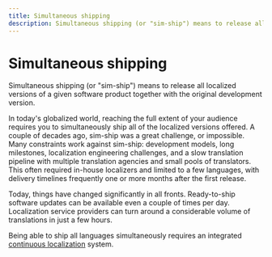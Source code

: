```yaml
---
title: Simultaneous shipping
description: Simultaneous shipping (or "sim-ship") means to release all localized versions of a given software product together with the original development version.
---
```

# Simultaneous shipping

Simultaneous shipping (or "sim-ship") means to release all localized versions of a given software product together with the original development version.

In today's globalized world, reaching the full extent of your audience requires you to simultaneously ship all of the localized versions offered.
A couple of decades ago, sim-ship was a great challenge, or impossible.
Many constraints work against sim-ship: development models, long milestones, localization engineering challenges, and a slow translation pipeline with multiple translation agencies and small pools of translators.
This often required in-house localizers and limited to a few languages, with delivery timelines frequently one or more months after the first release.

Today, things have changed significantly in all fronts.
Ready-to-ship software updates can be available even a couple of times per day.
Localization service providers can turn around a considerable volume of translations in just a few hours.

Being able to ship all languages simultaneously requires an integrated [continuous localization](continuous-localization.md) system.
